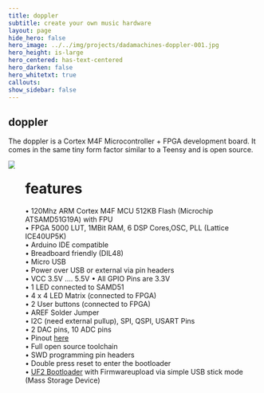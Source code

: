 ```yaml
---
title: doppler
subtitle: create your own music hardware
layout: page
hide_hero: false
hero_image: ../../img/projects/dadamachines-doppler-001.jpg
hero_height: is-large
hero_centered: has-text-centered
hero_darken: false
hero_whitetxt: true
callouts:
show_sidebar: false
---
```


<section class="section px-0 column is-6">
    <h1 class="title is-2">doppler</h1>
    <p class="subtitle is-4 mt-1">The doppler is a Cortex M4F Microcontroller + FPGA development board. It comes in the same tiny form factor similar to a Teensy and is open source.</p>
</section>

<div class="columns mt-4">
    <div class="column">
        <img src="../../img/projects/doppler-003.jpg">
    </div>
    <div class="column">
        <h1 class="is-size-2">features</h1>
        <p class="is-size-5">• 120Mhz ARM Cortex M4F MCU 512KB Flash (Microchip ATSAMD51G19A) with FPU<br> • FPGA 5000 LUT, 1MBit RAM, 6 DSP Cores,OSC, PLL (Lattice ICE40UP5K) <br>• Arduino IDE compatible <br>• Breadboard friendly (DIL48)<br> • Micro USB <br>• Power over USB or external via pin headers <br>• VCC 3.5V …. 5.5V • All GPIO Pins are 3.3V <br>• 1 LED connected to SAMD51<br> • 4 x 4 LED Matrix (connected to FPGA) <br>• 2 User buttons (connected to FPGA)<br> • AREF Solder Jumper<br> • I2C (need external pullup), SPI, QSPI, USART Pins <br>• 2 DAC pins, 10 ADC pins <br>• Pinout <a href="https://github.com/dadamachines/doppler/blob/master/hardware/doppler-quickstart_print.pdf">here</a><br>• Full open source toolchain <br>• SWD programming pin headers <br>• Double press reset to enter the bootloader<br> • <a href="https://github.com/Microsoft/uf2-samdx1">UF2 Bootloader</a>&nbsp;with Firmwareupload via simple USB stick mode (Mass Storage Device)</p>
    </div>
</div>



